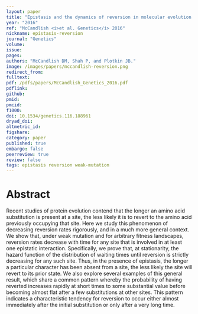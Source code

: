 ```yaml
---
layout: paper
title: "Epistasis and the dynamics of reversion in molecular evolution."
year: "2016"
ref: "McCandlish <i>et al. Genetics</i> 2016"
nickname: epistasis-reversion
journal: "Genetics"
volume:
issue: 
pages: 
authors: "McCandlish DM, Shah P, and Plotkin JB."
image: /images/papers/mccandlish-reversion.png
redirect_from: 
fulltext: 
pdf: /pdfs/papers/McCandlish_Genetics_2016.pdf
pdflink: 
github: 
pmid: 
pmcid: 
f1000: 
doi: 10.1534/genetics.116.188961
dryad_doi: 
altmetric_id: 
figshare: 
category: paper
published: true
embargo: false
peerreview: true
review: false
tags: epistasis reversion weak-mutation
---
```

# Abstract 

Recent studies of protein evolution contend that the longer an amino acid substitution is present at a site, the less likely it is to revert to the amino acid previously occupying that site. Here we study this phenomenon of decreasing reversion rates rigorously, and in a much more general context. We show that, under weak mutation and for arbitrary fitness landscapes, reversion rates decrease with time for any site that is involved in at least one epistatic interaction. Specifically, we prove that, at stationarity, the hazard function of the distribution of waiting times until reversion is strictly decreasing for any such site. Thus, in the presence of epistasis, the longer a particular character has been absent from a site, the less likely the site will revert to its prior state. We also explore several examples of this general result, which share a common pattern whereby the probability of having reverted increases rapidly at short times to some substantial value before becoming almost flat after a few substitutions at other sites. This pattern indicates a characteristic tendency for reversion to occur either almost immediately after the initial substitution or only after a very long time.

